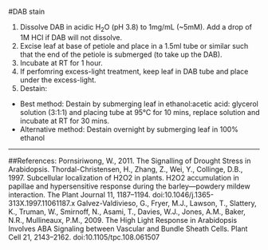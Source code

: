 #DAB stain

1. Dissolve DAB in acidic H<sub>2</sub>O (pH 3.8) to 1mg/mL (~5mM).  Add a drop of 1M HCl if DAB will not dissolve.
2. Excise leaf at base of petiole and place in a 1.5ml tube or similar such that the end of the petiole is submerged (to take up the DAB).
3. Incubate at RT for 1 hour.
4. If perfomring excess-light treatment, keep leaf in DAB tube and place under the excess-light.
5. Destain:
  * Best method: Destain by submerging leaf in ethanol:acetic acid: glycerol solution (3:1:1) and placing tube at 95°C for 10 mins, replace solution and incubate at RT for 30 mins.
  * Alternative method: Destain overnight by submerging leaf in 100% ethanol
  
---
  
##References:
Pornsiriwong, W., 2011. The Signalling of Drought Stress in Arabidopsis.
Thordal-Christensen, H., Zhang, Z., Wei, Y., Collinge, D.B., 1997. Subcellular localization of H2O2 in plants. H2O2 accumulation in papillae and hypersensitive response during the barley—powdery mildew interaction. The Plant Journal 11, 1187–1194. doi:10.1046/j.1365-313X.1997.11061187.x
Galvez-Valdivieso, G., Fryer, M.J., Lawson, T., Slattery, K., Truman, W., Smirnoff, N., Asami, T., Davies, W.J., Jones, A.M., Baker, N.R., Mullineaux, P.M., 2009. The High Light Response in Arabidopsis Involves ABA Signaling between Vascular and Bundle Sheath Cells. Plant Cell 21, 2143–2162. doi:10.1105/tpc.108.061507
